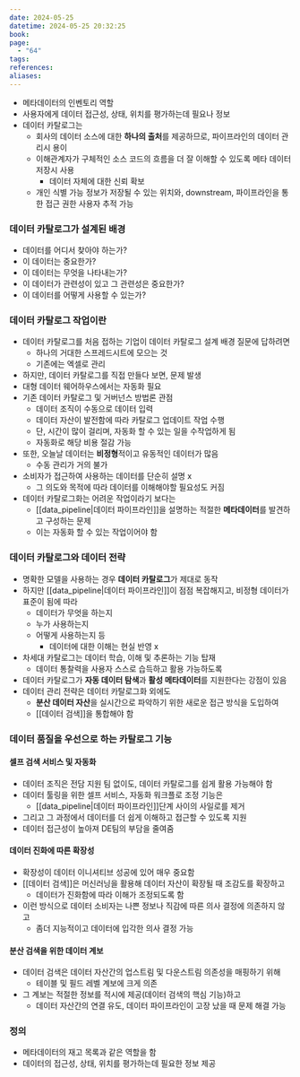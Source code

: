 ```yaml
---
date: 2024-05-25
datetime: 2024-05-25 20:32:25
book: 
page:
  - "64"
tags: 
references: 
aliases:
---
```

- 메타데이터의 인벤토리 역할
- 사용자에게 데이터 접근성, 상태, 위치를 평가하는데 필요나 정보
- 데이터 카탈로그는
	- 회사의 데이터 소스에 대한 **하나의 출처**를 제공하므로, 파이프라인의 데이터 관리시 용이
	- 이해관계자가 구체적인 소스 코드의 흐름을 더 잘 이해할 수 있도록 메타 데이터 저장시 사용
		- 데이터 자체에 대한 신뢰 확보
	- 개인 식별 가능 정보가 저장될 수 있는 위치와, downstream, 파이프라인을 통한 접근 권한 사용자 추적 가능

### 데이터 카탈로그가 설계된 배경
- 데이터를 어디서 찾아야 하는가?
- 이 데이터는 중요한가?
- 이 데이터는 무엇을 나타내는가?
- 이 데이터가 관련성이 있고 그 관련성은 중요한가?
- 이 데이터를 어떻게 사용할 수 있는가?

### 데이터 카탈로그 작업이란
- 데이터 카탈로그를 처음 접하는 기업이 데이터 카탈로그 설계 배경 질문에 답하려면
	- 하나의 거대한 스프레드시트에 모으는 것
	- 기존에는 엑셀로 관리
- 하지만, 데이터 카탈로그를 직접 만들다 보면, 문제 발생
- 대형 데이터 웨어하우스에서는 자동화 필요
- 기존 데이터 카탈로그 및 거버넌스 방법론 관점
	- 데이터 조직이 수동으로 데이터 입력
	- 데이터 자산이 발전함에 따라 카탈로그 업데이트 작업 수행
	- 단, 시간이 많이 걸리며, 자동화 할 수 있는 일을 수작업하게 됨
	- 자동화로 해당 비용 절감 가능
- 또한, 오늘날 데이터는 **비정형**적이고 유동적인 데이터가 많음
	- 수동 관리가 거의 불가
- 소비자가 접근하여 사용하는 데이터를 단순히 설명 x
	- 그 의도와 목적에 따라 데이터를 이해해야할 필요성도 커짐
- 데이터 카탈로그화는 어려운 작업이라기 보다는
	- [[data_pipeline|데이터 파이프라인]]을 설명하는 적절한 **메타데이터**를 발견하고 구성하는 문제
	- 이는 자동화 할 수 있는 작업이어야 함

### 데이터 카탈로그와 데이터 전략
- 명확한 모델을 사용하는 경우 **데이터 카탈로그**가 제대로 동작
- 하지만 [[data_pipeline|데이터 파이프라인]]이 점점 복잡해지고, 비정형 데이터가 표준이 됨에 따라
	- 데이터가 무엇을 하는지
	- 누가 사용하는지
	- 어떻게 사용하는지 등
		- 데이터에 대한 이해는 현실 반영 x
- 차세대 카탈로그는 데이터 학습, 이해 및 추론하는 기능 탑재
	- 데이터 통찰력을 사용자 스스로 습득하고 활용 가능하도록
- 데이터 카탈로그가 **자동 데이터 탐색**과 **활성 메타데이터**를 지원한다는 강점이 있음
- 데이터 관리 전략은 데이터 카탈로그화 외에도
	- **분산 데이터 자산**을 실시간으로 파악하기 위한 새로운 접근 방식을 도입하여
	- [[데이터 검색]]을 통합해야 함


### 데이터 품질을 우선으로 하는 카탈로그 기능

#### 셀프 검색 서비스 및 자동화
- 데이터 조직은 전담 지원 팀 없이도, 데이터 카탈로그를 쉽게 활용 가능해야 함
- 데이터 툴링을 위한 셀프 서비스, 자동화 워크플로 조정 기능은
	- [[data_pipeline|데이터 파이프라인]]단계 사이의 사일로를 제거
- 그리고 그 과정에서 데이터를 더 쉽게 이해하고 접근할 수 있도록 지원
- 데이터 접근성이 높아져 DE팀의 부담을 줄여줌

#### 데이터 진화에 따른 확장성
- 확장성이 데이터 이니셔티브 성공에 있어 매우 중요함
- [[데이터 검색]]은 머신러닝을 활용해 데이터 자산이 확장될 때 조감도를 확장하고
	- 데이터가 진화함에 따라 이해가 조정되도록 함
- 이런 방식으로 데이터 소비자는 나쁜 정보나 직감에 따른 의사 결정에 의존하지 않고
	- 좀더 지능적이고 데이터에 입각한 의사 결정 가능

#### 분산 검색을 위한 데이터 계보
- 데이터 검색은 데이터 자산간의 업스트림 및 다운스트림 의존성을 매핑하기 위해
	- 테이블 및 필드 레벨 계보에 크게 의존
- 그 계보는 적절한 정보를 적시에 제공(데이터 검색의 핵심 기능)하고
	- 데이터 자산간의 연결 유도, 데이터 파이프라인이 고장 났을 때 문제 해결 가능

### 정의
- 메타데이터의 재고 목록과 같은 역할을 함
- 데이터의 접근성, 상태, 위치를 평가하는데 필요한 정보 제공